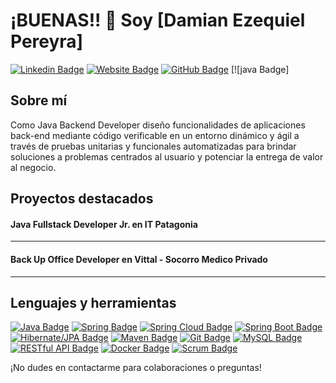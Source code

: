 # ¡BUENAS!! 👋 Soy [Damian Ezequiel Pereyra]

[![Linkedin Badge](https://img.shields.io/badge/-TuNombre-blue?style=flat-square&logo=Linkedin&logoColor=white&link=TU_LINK_DE_LINKEDIN)](TU_LINK_DE_LINKEDIN)
[![Website Badge](https://img.shields.io/badge/-Sitio%20web-1abc9c?style=flat-square&logo=google-chrome&logoColor=white&link=TU_LINK_DEL_SITIO_WEB)](TU_LINK_DEL_SITIO_WEB)
[![GitHub Badge](https://img.shields.io/badge/-GitHub-181717?style=flat-square&logo=GitHub&logoColor=white&link=TU_LINK_DE_GITHUB)](TU_LINK_DE_GITHUB)
[![java Badge]

## Sobre mí
Como Java Backend Developer diseño funcionalidades de aplicaciones back-end mediante código verificable en un entorno dinámico y ágil a través de pruebas unitarias y funcionales automatizadas para brindar soluciones a problemas centrados al usuario y potenciar la entrega de valor al negocio. 

## Proyectos destacados
#### Java Fullstack Developer Jr. en **IT Patagonia** 
---
#### Back Up Office Developer en **Vittal - Socorro Medico Privado**
---

## Lenguajes y herramientas
[![Java Badge](https://img.shields.io/badge/-Java-007396?style=flat-square&logo=java&logoColor=white)](ENLACE_A_TU_PERFIL_DE_JAVA)
[![Spring Badge](https://img.shields.io/badge/-Spring-6DB33F?style=flat-square&logo=spring&logoColor=white)](ENLACE_A_TU_PERFIL_DE_SPRING)
[![Spring Cloud Badge](https://img.shields.io/badge/-Spring%20Cloud-F89820?style=flat-square&logo=spring&logoColor=white)](ENLACE_A_TU_PERFIL_DE_SPRING_CLOUD)
[![Spring Boot Badge](https://img.shields.io/badge/-Spring%20Boot-6DB33F?style=flat-square&logo=spring-boot&logoColor=white)](ENLACE_A_TU_PERFIL_DE_SPRING_BOOT)
[![Hibernate/JPA Badge](https://img.shields.io/badge/-Hibernate/JPA-59666C?style=flat-square)](ENLACE_A_TU_PERFIL_DE_HIBERNATE_JPA)
[![Maven Badge](https://img.shields.io/badge/-Maven-C71A36?style=flat-square&logo=apache-maven&logoColor=white)](ENLACE_A_TU_PERFIL_DE_MAVEN)
[![Git Badge](https://img.shields.io/badge/-Git-F05032?style=flat-square&logo=git&logoColor=white)](ENLACE_A_TU_PERFIL_DE_GIT)
[![MySQL Badge](https://img.shields.io/badge/-MySQL-4479A1?style=flat-square&logo=mysql&logoColor=white)](ENLACE_A_TU_PERFIL_DE_MYSQL)
[![RESTful API Badge](https://img.shields.io/badge/-RESTful%20API-336791?style=flat-square)](ENLACE_A_TU_PERFIL_DE_RESTFUL_API)
[![Docker Badge](https://img.shields.io/badge/-Docker-2496ED?style=flat-square&logo=docker&logoColor=white)](ENLACE_A_TU_PERFIL_DE_DOCKER)
[![Scrum Badge](https://img.shields.io/badge/-Scrum-6DB33F?style=flat-square&logo=agile&logoColor=white)](ENLACE_A_TU_PERFIL_DE_SCRUM)



¡No dudes en contactarme para colaboraciones o preguntas!

